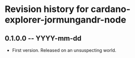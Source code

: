 # Revision history for cardano-explorer-jormungandr-node

## 0.1.0.0 -- YYYY-mm-dd

* First version. Released on an unsuspecting world.
